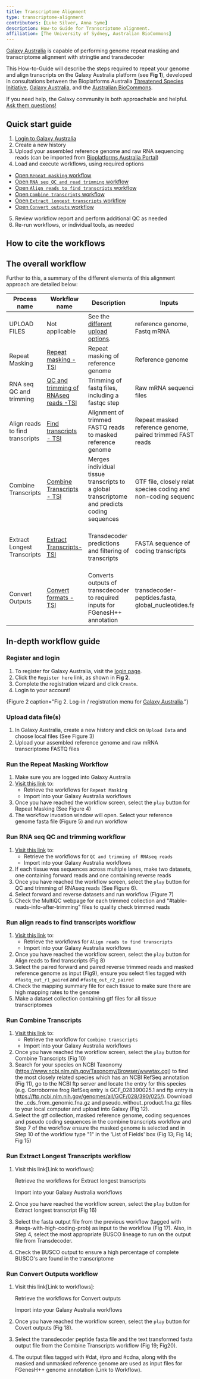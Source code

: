 ```yaml
---
title: Transcriptome Alignment
type: transcriptome-alignment
contributors: [Luke Silver, Anna Syme]
description: How-to Guide for Transcriptome alignment.
affiliation: [The University of Sydney, Australian BioCommons]
---
```


[Galaxy Australia](https://usegalaxy.org.au/) is capable of performing genome repeat masking and transcriptome alignment with stringtie and transdecoder

This How-to-Guide will describe the steps required to repeat your genome and align transcripts on the Galaxy Australia platform (see **Fig 1**), developed in consultations between the Bioplatforms Australia [Threatened Species Initiative](https://threatenedspeciesinitiative.com/), [Galaxy Australia](https://usegalaxy.org.au/), and the [Australian BioCommons](https://www.biocommons.org.au/).

If you need help, the Galaxy community is both approachable and helpful. [Ask them questions!](https://help.galaxyproject.org/)


## Quick start guide

1. [Login to Galaxy Australia](#register-and-login)
2. Create a new history
3. Upload your assembled reference genome and raw RNA sequencing reads (can be imported from [Bioplatforms Australia Portal](https://data.bioplatforms.com/about))
4. Load and execute workflows, using required options
  - [Open `Repeat masking` workflow]()
  - [Open `RNA seq QC and read trimming` workflow]()
  - [Open `Align reads to find transcripts` workflow]()
  - [Open `Combine transcripts` workflow]()
  - [Open `Extract longest transcripts` workflow]()
  - [Open `Convert outputs` workflow]()
5. Review workflow report and perform additional QC as needed
6. Re-run workflows, or individual tools, as needed


## How to cite the workflows

## The overall workflow


Further to this, a summary of the different elements of this alignment approach are detailed below:

| Process name     | Workflow name                             | Description                                                                          | Inputs                                                              | Outputs                                                                                                     |
| ---------------- | ----------------------------------------- | ------------------------------------------------------------------------------------ | ------------------------------------------------------------------- | ----------------------------------------------------------------------------------------------------------- |
| UPLOAD FILES     | Not applicable                            | See the [different upload options](#upload-data-files).                                     |  reference genome, Fastq mRNA | Uploaded data!   |
| Repeat Masking  | [Repeat masking - TSI]()                         | Repeat masking of reference genome  |   Reference genome  | FASTA file, Statistic file 
| RNA seq QC and trimming| [QC and trimming of RNAseq reads -TSI]()                         | Trimming of fastq files, including a fastqc step | Raw mRNA sequencing files  |   FASTQC report, Paired read FASTQ file  |
| Align  reads to find transcripts  | [Find transcripts - TSI]()                         | Alignment of trimmed FASTQ reads to masked reference genome | Repeat masked reference genome, paired trimmed FASTQ reads  |   BAM file, GTF file alignment metrics|
| Combine Transcripts  | [Combine Transcripts - TSI]()                         | Merges individual tissue transcripts to a global transcriptome and predicts coding sequences |GTF file, closely related species coding and non-coding sequences  |   GTF for global transcriptome, FASTA sequences of coding transcripts   |
| Extract Longest Transcripts  | [Extract Transcripts-TSI]()                         | Transdecoder predictions and filtering of transcripts | FASTA sequence of coding transcripts  |   pep.fasta, cds.fasta and gff3 file of longest isoform transcripts  |
| Convert Outputs  | [Convert formats - TSI]()                         | Converts outputs of transcdecoder to required inputs for FGenesH++ annotation  | transdecoder-peptides.fasta, global_nucleotides.fasta  |.cdna, .dat and .pro files  |


## In-depth workflow guide

### Register and login

1. To register for Galaxy Australia, visit the [login page](https://usegalaxy.org.au/login).
2. Click the ```Register here``` link, as shown in **Fig 2**.
3. Complete the registration wizard and click ```Create```.
4. Login to your account!

{Figure 2 caption="Fig 2. Log-in / registration menu for [Galaxy Australia](https://usegalaxy.org.au/)."}


### Upload data file(s)

1. In Galaxy Australia, create a new history and click on ```Upload Data```  and choose local files (See Figure 3)
2. Upload your assembled reference genome and raw mRNA transcriptome FASTQ files

### Run the Repeat Masking Workflow

1. Make sure you are logged into Galaxy Australia
2. [Visit this link]() to:
   - Retrieve the workflows for `Repeat Masking`
   - Import into your Galaxy Australia workflows
3. Once you have reached the workflow screen, select the ```play``` button for Repeat Masking (See Figure 4)
4. The workflow invoation window will open. Select your reference genome fasta file (Figure 5) and run workflow

### Run RNA seq QC and trimming workflow

1. [Visit this link]() to:
   - Retrieve the workflows for `QC and trimming of RNAseq reads`
   - Import into your Galaxy Australia workflows
2. If each tissue was sequences across multiple lanes, make two datasets, one containing forward reads and one containing reverse reads
3. Once you have reached the workflow screen, select the ```play``` button for QC and trimming of RNAseq reads (See Figure 6).
4. Select forward and reverse datasets and run workflow (Figure 7)
5. Check the MultiQC webpage for each trimmed collection and "#table-reads-info-after-trimming" files to quality check trimmed reads

### Run align reads to find transcripts workflow

1. [Visit this link]() to:
   - Retrieve the workflows for `Align reads to find transcripts` 
   - Import into your Galaxy Australia workflows
2. Once you have reached the workflow screen, select the ```play``` button for Align reads to find transcripts (Fig 8)
3. Select the paired forward and paired reverse trimmed reads and masked reference genome as input (Fig9), ensure you select files tagged with `#fastq_out_r1_paired` and `#fastq_out_r2_paired`
4. Check the mapping summary file for each tissue to make sure there are high mapping rates to the genome
5. Make a dataset collection containing gtf files for all tissue transcriptomes

### Run Combine Transcripts

1. [Visit this link]() to:
   - Retrieve the workflow for `Combine transcripts`
   - Import into your Galaxy Australia workflows
2. Once you have reached the workflow screen, select the ```play``` button for Combine Transcripts (Fig 10)
3. Search for your species on NCBI Taxonomy (https://www.ncbi.nlm.nih.gov/Taxonomy/Browser/wwwtax.cgi) to find the most closely related species which has an NCBI RefSeq annotation (Fig 11), go to the NCBI ftp server and locate the entry for this species (e.g. Corroborree frog RefSeq entry is GCF_028390025.1 and ftp entry is https://ftp.ncbi.nlm.nih.gov/genomes/all/GCF/028/390/025/). Download the _cds_from_genomic.fna.gz and pseudo_without_product.fna.gz files to your local computer and upload into Galaxy (Fig 12).
4. Select the gtf collection, masked reference genome, coding sequences and pseudo coding sequences in the combine transcripts workflow and Step 7 of the workflow ensure the masked genome is selected and in Step 10 of the workflow type "1" in the 'List of Fields' box (Fig 13; Fig 14; Fig 15)

### Run Extract Longest Transcripts workflow
1. Visit this link[Link to workflows]:
    
    Retrieve the workflows for Extract longest transcripts
    
    Import into your Galaxy Australia workflows
2. Once you have reached the workflow screen, select the ```play``` button for Extract longest transcript  (Fig 16)
3. Select the fasta output file from the previous workflow (tagged with #seqs-with-high-coding-prob) as input to the workflow (Fig 17). Also, in Step 4, select the most appropriate BUSCO lineage to run on the output file from Transdecoder.
4. Check the BUSCO output to ensure a high percentage of complete BUSCO's are found in the transcriptome

### Run Convert Outputs workflow
1. Visit this link[Link to workflows]:
    
    Retrieve the workflows for Convert outputs
    
    Import into your Galaxy Australia workflows
2. Once you have reached the workflow screen, select the ```play``` button for Covert outputs  (Fig 18).
3. Select the transdecoder peptide fasta file and the text transformed fasta output file from the Combine Transcripts workflow (Fig 19; Fig20).
4. The output files tagged with #dat, #pro and #cdna, along with the masked and unmasked reference genome are used as input files for FGenesH++ genome annotation (Link to Workflow).

